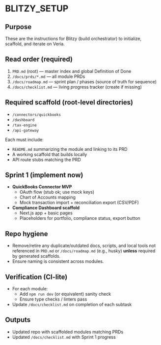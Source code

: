 # BLITZY_SETUP

## Purpose
These are the instructions for Blitzy (build orchestrator) to initialize, scaffold, and iterate on Veria.

## Read order (required)
1. `PRD.md` (root) — master index and global Definition of Done
2. `/docs/prds/*.md` — all module PRDs
3. `/docs/roadmap.md` — sprint plan / phases (source of truth for sequence)
4. `/docs/checklist.md` — living progress tracker (create if missing)

## Required scaffold (root-level directories)
- `/connectors/quickbooks`
- `/dashboard`
- `/tax-engine`
- `/api-gateway`

Each must include:
- `README.md` summarizing the module and linking to its PRD
- A working scaffold that builds locally
- API route stubs matching the PRD

## Sprint 1 (implement now)
- **QuickBooks Connector MVP**
  - OAuth flow (stub ok; use mock keys)
  - Chart of Accounts mapping
  - Mock transaction import + reconciliation export (CSV/PDF)
- **Compliance Dashboard scaffold**
  - Next.js app + basic pages
  - Placeholders for portfolio, compliance status, export button

## Repo hygiene
- Remove/retire any duplicate/outdated docs, scripts, and local tools not referenced in `PRD.md` or `/docs/roadmap.md` (e.g., husky) **unless** required by generated scaffolds.
- Ensure naming is consistent across modules.

## Verification (CI-lite)
- For each module:
  - Add `npm run dev` (or equivalent) sanity check
  - Ensure type checks / linters pass
- Update `/docs/checklist.md` on completion of each subtask

## Outputs
- Updated repo with scaffolded modules matching PRDs
- Updated `/docs/checklist.md` with Sprint 1 progress
